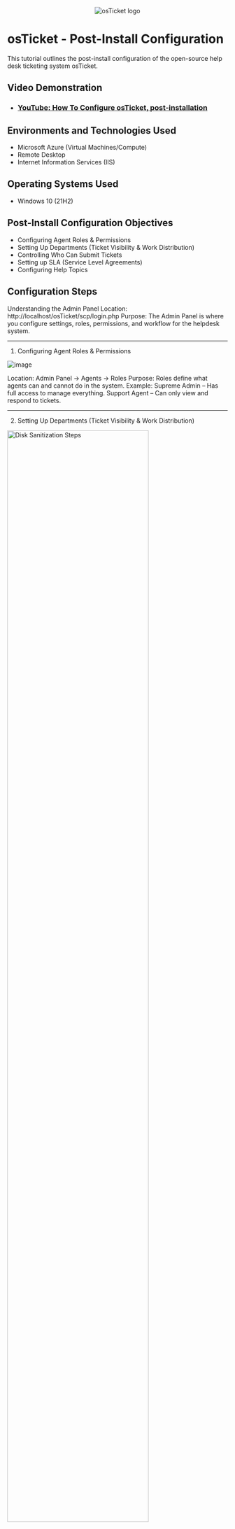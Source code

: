 <p align="center">
<img src="https://i.imgur.com/Clzj7Xs.png" alt="osTicket logo"/>
</p>

<h1>osTicket - Post-Install Configuration</h1>
This tutorial outlines the post-install configuration of the open-source help desk ticketing system osTicket.<br />


<h2>Video Demonstration</h2>

- ### [YouTube: How To Configure osTicket, post-installation](https://www.youtube.com)

<h2>Environments and Technologies Used</h2>

- Microsoft Azure (Virtual Machines/Compute)
- Remote Desktop
- Internet Information Services (IIS)

<h2>Operating Systems Used </h2>

- Windows 10</b> (21H2)

<h2>Post-Install Configuration Objectives</h2>

- Configuring Agent Roles & Permissions
- Setting Up Departments (Ticket Visibility & Work Distribution)
- Controlling Who Can Submit Tickets
- Setting up SLA (Service Level Agreements)
- Configuring Help Topics

<h2>Configuration Steps</h2>

<p>

Understanding the Admin Panel
Location: http://localhost/osTicket/scp/login.php
Purpose: The Admin Panel is where you configure settings, roles, permissions, and workflow for the helpdesk system.

---

1. Configuring Agent Roles & Permissions
<p>
  
![image](https://github.com/user-attachments/assets/82bbf76d-5cb4-4dc0-b17d-c1827f7995d4)
  
</p>
Location: Admin Panel → Agents → Roles
Purpose:
Roles define what agents can and cannot do in the system.
Example:
Supreme Admin – Has full access to manage everything.
Support Agent – Can only view and respond to tickets.

---

2. Setting Up Departments (Ticket Visibility & Work Distribution)
<p>
<img src="https://i.imgur.com/DJmEXEB.png" height="80%" width="80%" alt="Disk Sanitization Steps"/>
</p>
Location: Admin Panel → Agents → Departments
Purpose:
Departments determine who can see and work on certain tickets.
Example:
SysAdmins: Handles server and network issues.
Help Desk: Manages general IT support requests.

---

3. Creating Teams for Cross-Department Work
<p>
<img src="https://i.imgur.com/DJmEXEB.png" height="80%" width="80%" alt="Disk Sanitization Steps"/>
</p>
Location: Admin Panel → Agents → Teams
Purpose:
Teams allow agents from different departments to work on specific tasks together.
Example:
Online Banking Team – Includes agents from Networking & SysAdmins to handle online banking-related issues.

---

4. Controlling Who Can Submit Tickets
<p>
<img src="https://i.imgur.com/DJmEXEB.png" height="80%" width="80%" alt="Disk Sanitization Steps"/>
</p>
Location: Admin Panel → Settings → User Settings
Purpose:
Define who can create tickets and whether users must be registered.
Options:
Allow Anyone to Submit Tickets – No login required.
Require Registration – Users must register before creating a ticket.

---

5. Adding & Managing Agents (Support Workers)
<p>
<img src="https://i.imgur.com/DJmEXEB.png" height="80%" width="80%" alt="Disk Sanitization Steps"/>
</p>
Location: Admin Panel → Agents → Add New
Purpose:
Assign agents to specific departments and roles.
Example:
Jane (Assigned to SysAdmins)
John (Assigned to Support)

---

6. Setting Up Service Level Agreements (SLAs)
<p>
  
![image](https://github.com/user-attachments/assets/33a42fe7-8240-41ee-980f-4af152a4db07)

![image](https://github.com/user-attachments/assets/476b8e6e-c536-44e3-8cba-eef2e3d8cd08)

![image](https://github.com/user-attachments/assets/d41e5ab7-c864-40e7-9329-857ddc960021)


</p>
Location: Admin Panel → Manage → SLA
Purpose:
SLAs define how quickly tickets must be resolved based on severity.
Example:
Sev-A (Critical) – Response within 1 hour (24/7).
Sev-B (High) – Response within 4 hours (24/7).
Sev-C (Low) – Response within 8 hours (Business Hours).

---

7. Configuring Help Topics for Ticket Categorization
<p>
  

 
![image](https://github.com/user-attachments/assets/87de9b99-c488-4a5c-b458-4e5b9b8b59ee)

</p>
Location: Admin Panel → Manage → Help Topics
Purpose:
Help Topics classify tickets so they go to the right department.
Example:
Business Critical Outage (Urgent company-wide issues).
Password Reset (User login problems).
Equipment Request (New hardware/software requests).

---


By setting up these features, osTicket ensures tickets are properly categorized, assigned, and resolved efficiently.

![Screenshot 2025-02-16 183604](https://github.com/user-attachments/assets/2471e2f2-47f4-4a83-972c-00c3b2d1f30d)



---
